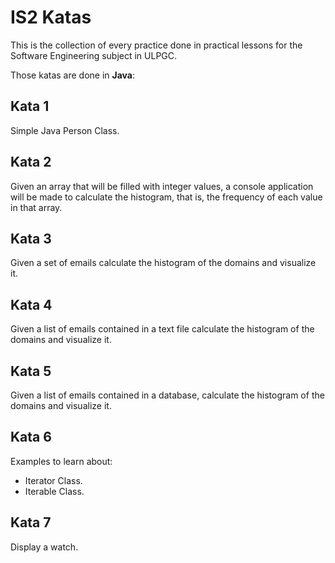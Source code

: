 # IS2 Katas

This is the collection of every practice done in practical lessons for the Software Engineering subject in ULPGC.

Those katas are done in **Java**:

## Kata 1

Simple Java Person Class.

## Kata 2

Given an array that will be filled with integer values, a console application will be made to calculate the histogram, that is, the frequency of each value in that array.

## Kata 3

Given a set of emails calculate the histogram of the domains and visualize it.

## Kata 4

Given a list of emails contained in a text file calculate the histogram of the domains and visualize it.

## Kata 5

Given a list of emails contained in a database, calculate the histogram of the domains and visualize it.

## Kata 6

Examples to learn about:

- Iterator Class.
- Iterable Class.

## Kata 7

Display a watch.